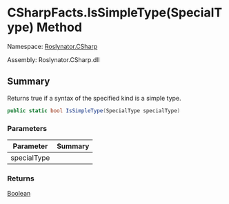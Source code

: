 # CSharpFacts\.IsSimpleType\(SpecialType\) Method

Namespace: [Roslynator.CSharp](../../README.md)

Assembly: Roslynator\.CSharp\.dll

## Summary

Returns true if a syntax of the specified kind is a simple type\.

```csharp
public static bool IsSimpleType(SpecialType specialType)
```

### Parameters

| Parameter | Summary |
| --------- | ------- |
| specialType | |

### Returns

[Boolean](https://docs.microsoft.com/en-us/dotnet/api/system.boolean)




